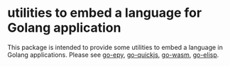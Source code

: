 # utilities to embed a language for Golang application

This package is intended to provide some utilities to embed a language in Golang applications.
Please see [go-epy](https://github.com/rosbit/go-epy), [go-quickjs](https://github.com/rosbit/go-quickjs),
[go-wasm](https://github.com/rosbit/go-wasm), [go-elisp](https://github.com/rosbit/go-elisp).
